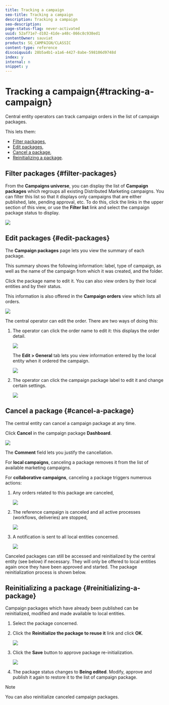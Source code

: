 ```yaml
---
title: Tracking a campaign
seo-title: Tracking a campaign
description: Tracking a campaign
seo-description: 
page-status-flag: never-activated
uuid: 52af71e7-d102-41de-a48c-866c8c938ed1
contentOwner: sauviat
products: SG_CAMPAIGN/CLASSIC
content-type: reference
discoiquuid: 28b5a4b1-a1a6-4427-8abe-598106d9748d
index: y
internal: n
snippet: y
---
```


# Tracking a campaign{#tracking-a-campaign}

Central entity operators can track campaign orders in the list of campaign packages.

This lets them:

* [Filter packages](../../campaign/using/tracking-a-campaign.md#filter-packages),
* [Edit packages](../../campaign/using/tracking-a-campaign.md#edit-packages),
* [Cancel a package](../../campaign/using/tracking-a-campaign.md#cancel-a-package),
* [Reinitializing a package](../../campaign/using/tracking-a-campaign.md#reinitializing-a-package).

## Filter packages {#filter-packages}

From the **Campaigns universe**, you can display the list of **Campaign packages** which regroups all existing Distributed Marketing campaigns. You can filter this list so that it displays only campaigns that are either published, late, pending approval, etc. To do this, click the links in the upper section of this view, or use the **Filter list** link and select the campaign package status to display.

![](assets/mkg_dist_catalog_filter.png)

## Edit packages {#edit-packages}

The **Campaign packages** page lets you view the summary of each package.

This summary shows the following information: label, type of campaign, as well as the name of the campaign from which it was created, and the folder.

Click the package name to edit it. You can also view orders by their local entities and by their status.

This information is also offered in the **Campaign orders** view which lists all orders.

![](assets/mkg_dist_catalog_op_command_details.png)

The central operator can edit the order. There are two ways of doing this:

1. The operator can click the order name to edit it: this displays the order detail.

   ![](assets/mkg_dist_catalog_op_command_edit1.png)

   The **Edit > General** tab lets you view information entered by the local entity when it ordered the campaign.

   ![](assets/mkg_dist_catalog_op_command_edit1a.png)

1. The operator can click the campaign package label to edit it and change certain settings.

   ![](assets/mkg_dist_catalog_op_command_edit2.png)

## Cancel a package {#cancel-a-package}

The central entity can cancel a campaign package at any time.

Click **Cancel** in the campaign package **Dashboard**.

![](assets/mkg_dist_cancel_op_from_dashboard.png)

The **Comment** field lets you justify the cancellation.

For **local campaigns**, canceling a package removes it from the list of available marketing campaigns.

For **collaborative campaigns**, canceling a package triggers numerous actions:

1. Any orders related to this package are canceled,

   ![](assets/mkg_dist_mutual_op_cancelled.png)

1. The reference campaign is canceled and all active processes (workflows, deliveries) are stopped,

   ![](assets/mkg_dist_mutual_op_cancelled1.png)

1. A notification is sent to all local entities concerned.

   ![](assets/mkg_dist_mutual_op_cancelled2.png)

Canceled packages can still be accessed and reinitialized by the central entity (see below) if necessary. They will only be offered to local entities again once they have been approved and started. The package reinitialization process is shown below.

## Reinitializing a package {#reinitializing-a-package}

Campaign packages which have already been published can be reinitialized, modified and made available to local entities.

1. Select the package concerned.
1. Click the **Reinitialize the package to reuse it** link and click **OK**.

   ![](assets/mkg_dist_mutual_op_reinit.png)

1. Click the **Save** button to approve package re-initialization.

   ![](assets/mkg_dist_mutual_op_reinit2.png)

1. The package status changes to **Being edited**. Modify, approve and publish it again to restore it to the list of campaign package.

>[!NOTE]
>
>You can also reinitialize canceled campaign packages.

